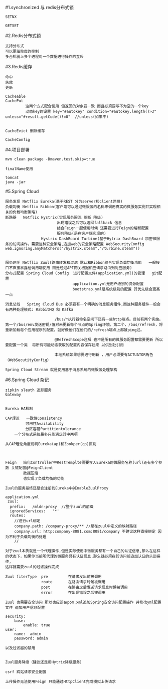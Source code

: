 
#1.synchronized 与 redis分布式锁
    
    SETNX

    GETSET

#2.Redis分布式锁

    支持分布式
    可以更细粒度的控制
    多台机器上多个进程对一个数据进行操作的互斥

#3.Redis缓存

    命中
    失效
    更新

    Cacheable
    CachePut
             这两个方式配合使用 但返回的对象要一致 而且必须要写不为空的一个key
             动态key的设置 key="#autokey" condition="#autokey.length()>3" unless="#result.getCode()!=0"  //unless(如果不)


    CacheEvict 删除缓存

    CacheConfig

#4.项目部署

    mvn clean package -Dmaven.test.skip=true

    finalName使用

    tomcat
    java -jar
    
#5.Spring Cloud
    
    服务发现 Netflix Eureka(基于REST 分为server和client两端)
    负载均衡 Netflix Ribbon(客户端可以通过微服务的名称来调用真实的微服务实例并实现相关的负载均衡策略)
    断路器   Netflix Hystrix(实现服务限流 熔断 降级)
                           出现错误之后可以返回fallback 信息
                           结合Feign一起使用时候 还需要进行Feign的熔断配置
                           服务降级(是在客户端实现的)
                    Hystrix DashBoard Turbine(基于Hytrix DashBoard 加密微服务的访问操作，需要这种安全策略,追加web的安全策略配置 WebSecurityConfig web.ignoring.anyMatchers("/hystrix.steam","/turbine.steam"))
                               
                           
    服务网关 Netflix Zuul(路由转发和过滤 默认和Ribbon结合实现负载均衡功能   一般接口不直接暴露给调用端使用 而是经过API网关根据相应请求路由到对应服务)
    分布式配置 Spring Cloud Config  进行配置文件(application.yml)的管理   git配置  
                                  application.yml是用户级别的资源配置
                                  bootstrap.yml是系统级别的配置 其优先级会更高一点
                                     
    消息总线   Spring Cloud Bus 必须要有一个明确的消息服务组件,而这种服务组件一般会有两种处理模式: RabbitMQ 和 Kafka
                           
                          /bus/*执行器命名空间下还有一些http端点。目前有两个实施。第一个/bus/env发送密钥/值对来更新每个节点的Spring环境。第二个，/bus/refresh，将重新加载每个应用程序的配置，就好像他们在他们的/refresh端点上都被ping过。     
                           
                          @RefreshScope注解 也不是所有的微服务配置都需要更新 所以要配置一个类  将所有可能动态获取的配置内容保存起来 以供到处引用
                               
                          本地系统如果想要进行刷新 ，用户必须要有ACTUATOR角色（WebSecutityConfig）
                          
    Spring Cloud Stream 就是使用基于消息系统的微服务处理架构
                        
                        
                                        
                           
    
#6.Spring Cloud 杂记 

    
    zipkin sleuth 追踪服务
    Gateway
    
    
    Eureka HA机制 
    
    CAP理论   一致性Consistency
             可用性Availability
             分区容错Partitiontolerance
        一个分布式系统最多只能满足其中两项
  
    从CAP理论角度说明Eureka(ap)和Zookper(cp)区别


    
    Feign   简化Controller中RestTemplte需要写入Eureka的微服务名称(url)还有多个参数 关键配置@FeignClient
            数据压缩
            也实现了负载均衡的功能
    
    Zuul的服务最终还是会注册到Eureka中@EnableZuulProxy
    
    application.yml
     zuul:
      prefix:   /mldn-proxy  //整个zuul的前缀   
      ignoredServices:   '*'
      routes:
        //进行url绑定
        company.path: /company-proxy/** //是在zuul中定义的映射路径
        company.url: http:company-8081.com:8081/company 不建议这样直接绑定 因为不利于负载均衡的处理
        //
        
    对于zuul本质就是一个代理操作,但是实际使用中微服务都有一个自己的认证信息,那么在这样的状态下，如果你当前所代理的微服务具有认证信息,那么就必须在其访问前追加认证的头部操作,
    这样就需要zuul的过滤操作完成
    
    Zuul fiterType  pre         在请求发出前被调用
                    route       在路由请求时候被调用
                    post        在路由之后发送请求信息时候被调用
                    error       在出现错误之后被调用

    Zuul 也需要安全访问 所以也应该在pom.xml追加Spring安全访问配置操作 并修改yml配置文件 追加用户信息配置
    
    security:
        base:
            enable: true
    user:
        name:  admin
        password: admin        
        
    以及过滤器的禁用    


    Zuul服务降级（建议还是用Hytrix降级服务）
    
    csrf 跨站请求安全配置
    
    上传操作无法使用Feign 只能通过HttpClient完成模拟上传请求
    
        
        
         
        
    


